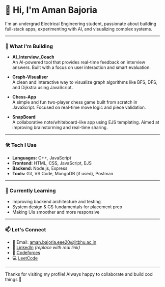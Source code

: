 # 👋 Hi, I'm Aman Bajoria

I'm an undergrad Electrical Engineering student, passionate about building full-stack apps, experimenting with AI, and visualizing complex systems.

---

### 🔧 What I'm Building

- **AI_Interview_Coach**  
  An AI-powered tool that provides real-time feedback on interview answers. Built with a focus on user interaction and smart evaluation.

- **Graph-Visualiser**  
  A clean and interactive way to visualize graph algorithms like BFS, DFS, and Dijkstra using JavaScript.

- **Chess-App**  
  A simple and fun two-player chess game built from scratch in JavaScript. Focused on real-time move logic and piece validation.

- **SnapBoard**  
  A collaborative note/whiteboard-like app using EJS templating. Aimed at improving brainstorming and real-time sharing.

---

### 🛠️ Tech I Use

- **Languages:** C++, JavaScript
- **Frontend:** HTML, CSS, JavaScript, EJS
- **Backend:** Node.js, Express
- **Tools:** Git, VS Code, MongoDB (if used), Postman

---

### 🎯 Currently Learning

- Improving backend architecture and testing
- System design & CS fundamentals for placement prep
- Making UIs smoother and more responsive

---

### 📫 Let's Connect

- 📧 Email: aman.bajoria.eee20@iitbhu.ac.in  
- 💼 [LinkedIn](https://linkedin.com/in/your-link) *(replace with real link)*  
- 🧩 [Codeforces](https://codeforces.com/profile/your-handle)  
- 💻 [LeetCode](https://leetcode.com/your-leetcode)

---

Thanks for visiting my profile! Always happy to collaborate and build cool things 🚀
